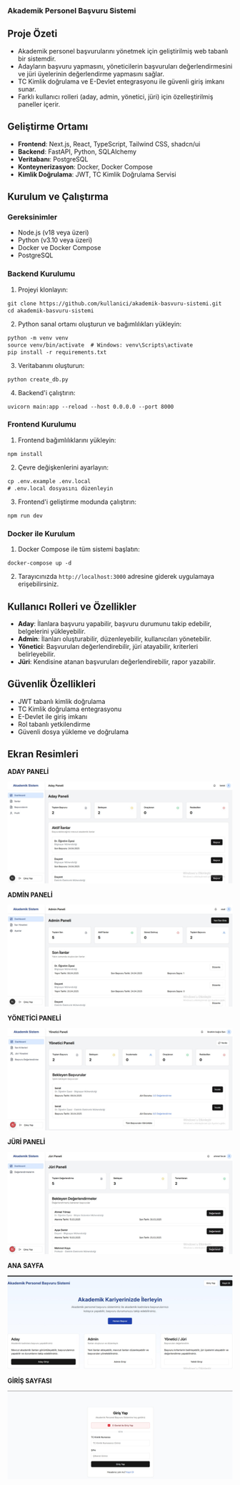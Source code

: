 ### Akademik Personel Başvuru Sistemi

## Proje Özeti

- Akademik personel başvurularını yönetmek için geliştirilmiş web tabanlı bir sistemdir.
- Adayların başvuru yapmasını, yöneticilerin başvuruları değerlendirmesini ve jüri üyelerinin değerlendirme yapmasını sağlar.
- TC Kimlik doğrulama ve E-Devlet entegrasyonu ile güvenli giriş imkanı sunar.
- Farklı kullanıcı rolleri (aday, admin, yönetici, jüri) için özelleştirilmiş paneller içerir.


## Geliştirme Ortamı

- **Frontend**: Next.js, React, TypeScript, Tailwind CSS, shadcn/ui
- **Backend**: FastAPI, Python, SQLAlchemy
- **Veritabanı**: PostgreSQL
- **Konteynerizasyon**: Docker, Docker Compose
- **Kimlik Doğrulama**: JWT, TC Kimlik Doğrulama Servisi


## Kurulum ve Çalıştırma

### Gereksinimler

- Node.js (v18 veya üzeri)
- Python (v3.10 veya üzeri)
- Docker ve Docker Compose
- PostgreSQL


### Backend Kurulumu

1. Projeyi klonlayın:

```shellscript
git clone https://github.com/kullanici/akademik-basvuru-sistemi.git
cd akademik-basvuru-sistemi
```


2. Python sanal ortamı oluşturun ve bağımlılıkları yükleyin:

```shellscript
python -m venv venv
source venv/bin/activate  # Windows: venv\Scripts\activate
pip install -r requirements.txt
```


3. Veritabanını oluşturun:

```shellscript
python create_db.py
```


4. Backend'i çalıştırın:

```shellscript
uvicorn main:app --reload --host 0.0.0.0 --port 8000
```




### Frontend Kurulumu

1. Frontend bağımlılıklarını yükleyin:

```shellscript
npm install
```


2. Çevre değişkenlerini ayarlayın:

```shellscript
cp .env.example .env.local
# .env.local dosyasını düzenleyin
```


3. Frontend'i geliştirme modunda çalıştırın:

```shellscript
npm run dev
```




### Docker ile Kurulum

1. Docker Compose ile tüm sistemi başlatın:

```shellscript
docker-compose up -d
```

2. Tarayıcınızda `http://localhost:3000` adresine giderek uygulamaya erişebilirsiniz.


## Kullanıcı Rolleri ve Özellikler

- **Aday**: İlanlara başvuru yapabilir, başvuru durumunu takip edebilir, belgelerini yükleyebilir.
- **Admin**: İlanları oluşturabilir, düzenleyebilir, kullanıcıları yönetebilir.
- **Yönetici**: Başvuruları değerlendirebilir, jüri atayabilir, kriterleri belirleyebilir.
- **Jüri**: Kendisine atanan başvuruları değerlendirebilir, rapor yazabilir.


## Güvenlik Özellikleri

- JWT tabanlı kimlik doğrulama
- TC Kimlik doğrulama entegrasyonu
- E-Devlet ile giriş imkanı
- Rol tabanlı yetkilendirme
- Güvenli dosya yükleme ve doğrulama


## Ekran Resimleri

**ADAY PANELİ**

![resim1](resim1.jpg)


**ADMİN PANELİ**

![resim2](resim2.jpg)


**YÖNETİCİ PANELİ**

![resim3](resim3.jpg)


**JÜRİ PANELİ**

![resim4](resim4.jpg)


**ANA SAYFA**

![resim5](resim5.jpg)


**GİRİŞ SAYFASI**

![resim6](resim6.jpg)




